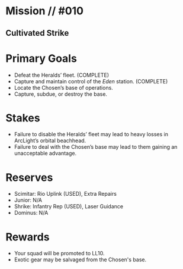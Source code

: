 # Mission // #010
## Cultivated Strike
# Primary Goals
- Defeat the Heralds’ fleet. (COMPLETE)
- Capture and maintain control of the *Eden* station. (COMPLETE)
- Locate the Chosen’s base of operations.
- Capture, subdue, or destroy the base.

# Stakes
- Failure to disable the Heralds’ fleet may lead to heavy losses in ArcLight’s orbital beachhead.
- Failure to deal with the Chosen’s base may lead to them gaining an unacceptable advantage.

# Reserves
- Scimitar: Rio Uplink (USED), Extra Repairs
- Junior: N/A
- Shrike: Infantry Rep (USED), Laser Guidance
- Dominus: N/A

# Rewards
- Your squad will be promoted to LL10.
- Exotic gear may be salvaged from the Chosen's base.